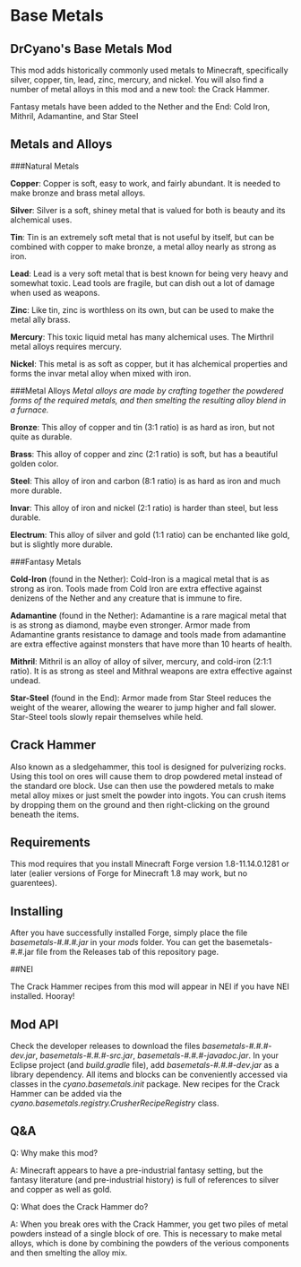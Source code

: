 # Base Metals

## DrCyano's Base Metals Mod

This mod adds historically commonly used metals to Minecraft, specifically silver, copper, tin, lead, zinc, mercury, and nickel. You will also find a number of metal alloys in this mod and a new tool: the Crack Hammer.

Fantasy metals have been added to the Nether and the End: Cold Iron, Mithril, Adamantine, and Star Steel



## Metals and Alloys

###Natural Metals

**Copper**: Copper is soft, easy to work, and fairly abundant. It is needed to make bronze and brass metal alloys.

**Silver**: Silver is a soft, shiney metal that is valued for both is beauty and its alchemical uses.

**Tin**: Tin is an extremely soft metal that is not useful by itself, but can be combined with copper to make bronze, a metal alloy nearly as strong as iron.

**Lead**: Lead is a very soft metal that is best known for being very heavy and somewhat toxic. Lead tools are fragile, but can dish out a lot of damage when used as weapons.

**Zinc**: Like tin, zinc is worthless on its own, but can be used to make the metal ally brass.

**Mercury**: This toxic liquid metal has many alchemical uses. The Mirthril metal alloys requires mercury.

**Nickel**: This metal is as soft as copper, but it has alchemical properties and forms the invar metal alloy when mixed with iron.



###Metal Alloys
*Metal alloys are made by crafting together the powdered forms of the required metals, and then smelting the resulting alloy blend in a furnace.*

**Bronze**: This alloy of copper and tin (3:1 ratio) is as hard as iron, but not quite as durable.

**Brass**: This alloy of copper and zinc (2:1 ratio) is soft, but has a beautiful golden color.

**Steel**: This alloy of iron and carbon (8:1 ratio) is as hard as iron and much more durable.

**Invar**: This alloy of iron and nickel (2:1 ratio) is harder than steel, but less durable.

**Electrum**: This alloy of silver and gold (1:1 ratio) can be enchanted like gold, but is slightly more durable.



###Fantasy Metals

**Cold-Iron** (found in the Nether): Cold-Iron is a magical metal that is as strong as iron. Tools made from Cold Iron are extra effective against denizens of the Nether and any creature that is immune to fire.

**Adamantine** (found in the Nether): Adamantine is a rare magical metal that is as strong as diamond, maybe even stronger. Armor made from Adamantine grants resistance to damage and tools made from adamantine are extra effective against monsters that have more than 10 hearts of health.

**Mithril**: Mithril is an alloy of alloy of silver, mercury, and cold-iron (2:1:1 ratio). It is as strong as steel and Mithral weapons are extra effective against undead.

**Star-Steel** (found in the End): Armor made from Star Steel reduces the weight of the wearer, allowing the wearer to jump higher and fall slower. Star-Steel tools slowly repair themselves while held.



## Crack Hammer

Also known as a sledgehammer, this tool is designed for pulverizing rocks. Using this tool on ores will cause them to drop powdered metal instead of the standard ore block. Use can then use the powdered metals to make metal alloy mixes or just smelt the powder into ingots. You can crush items by dropping them on the ground and then right-clicking on the ground beneath the items.



## Requirements

This mod requires that you install Minecraft Forge version 1.8-11.14.0.1281 or later (ealier versions of Forge for Minecraft 1.8 may work, but no guarentees).



## Installing

After you have successfully installed Forge, simply place the file *basemetals-#.#.#.jar* in your *mods* folder. You can get the basemetals-#.#.jar file from the Releases tab of this repository page.

##NEI

The Crack Hammer recipes from this mod will appear in NEI if you have NEI installed. Hooray!


## Mod API

Check the developer releases to download the files *basemetals-#.#.#-dev.jar*, *basemetals-#.#.#-src.jar*, *basemetals-#.#.#-javadoc.jar*. In your Eclipse project (and *build.gradle* file), add *basemetals-#.#.#-dev.jar* as a library dependency. All items and blocks can be conveniently accessed via classes in the *cyano.basemetals.init* package. New recipes for the Crack Hammer can be added via the *cyano.basemetals.registry.CrusherRecipeRegistry* class.


## Q&A

Q: Why make this mod?

A: Minecraft appears to have a pre-industrial fantasy setting, but the fantasy literature (and pre-industrial history) is full of references to silver and copper as well as gold.



Q: What does the Crack Hammer do?

A: When you break ores with the Crack Hammer, you get two piles of metal powders instead of a single block of ore. This is necessary to make metal alloys, which is done by combining the powders of the verious components and then smelting the alloy mix.


